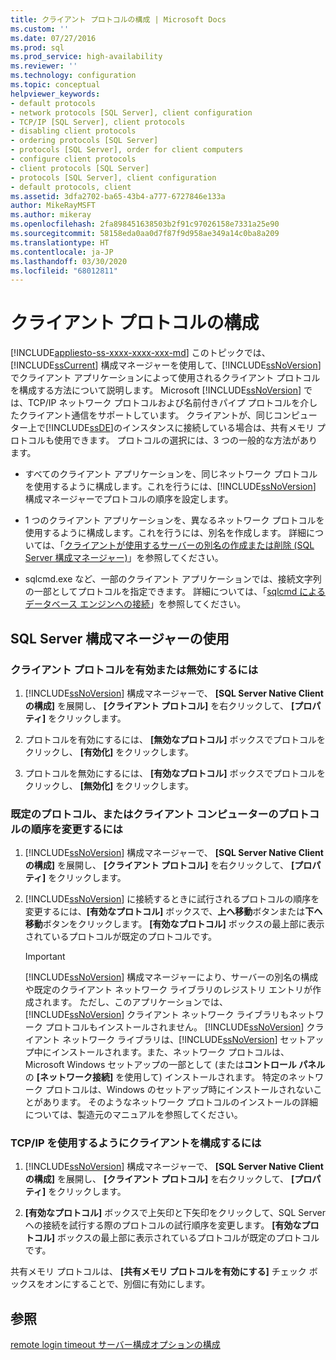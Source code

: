 ```yaml
---
title: クライアント プロトコルの構成 | Microsoft Docs
ms.custom: ''
ms.date: 07/27/2016
ms.prod: sql
ms.prod_service: high-availability
ms.reviewer: ''
ms.technology: configuration
ms.topic: conceptual
helpviewer_keywords:
- default protocols
- network protocols [SQL Server], client configuration
- TCP/IP [SQL Server], client protocols
- disabling client protocols
- ordering protocols [SQL Server]
- protocols [SQL Server], order for client computers
- configure client protocols
- client protocols [SQL Server]
- protocols [SQL Server], client configuration
- default protocols, client
ms.assetid: 3dfa2702-ba65-43b4-a777-6727846e133a
author: MikeRayMSFT
ms.author: mikeray
ms.openlocfilehash: 2fa898451638503b2f91c97026158e7331a25e90
ms.sourcegitcommit: 58158eda0aa0d7f87f9d958ae349a14c0ba8a209
ms.translationtype: HT
ms.contentlocale: ja-JP
ms.lasthandoff: 03/30/2020
ms.locfileid: "68012811"
---
```

# <a name="configure-client-protocols"></a>クライアント プロトコルの構成
[!INCLUDE[appliesto-ss-xxxx-xxxx-xxx-md](../../includes/appliesto-ss-xxxx-xxxx-xxx-md.md)]
  このトピックでは、[!INCLUDE[ssCurrent](../../includes/sscurrent-md.md)] 構成マネージャーを使用して、[!INCLUDE[ssNoVersion](../../includes/ssnoversion-md.md)] でクライアント アプリケーションによって使用されるクライアント プロトコルを構成する方法について説明します。 Microsoft [!INCLUDE[ssNoVersion](../../includes/ssnoversion-md.md)] では、TCP/IP ネットワーク プロトコルおよび名前付きパイプ プロトコルを介したクライアント通信をサポートしています。 クライアントが、同じコンピューター上で[!INCLUDE[ssDE](../../includes/ssde-md.md)]のインスタンスに接続している場合は、共有メモリ プロトコルも使用できます。 プロトコルの選択には、3 つの一般的な方法があります。  
  
-   すべてのクライアント アプリケーションを、同じネットワーク プロトコルを使用するように構成します。これを行うには、[!INCLUDE[ssNoVersion](../../includes/ssnoversion-md.md)] 構成マネージャーでプロトコルの順序を設定します。  
  
-   1 つのクライアント アプリケーションを、異なるネットワーク プロトコルを使用するように構成します。これを行うには、別名を作成します。 詳細については、「[クライアントが使用するサーバーの別名の作成または削除 &#40;SQL Server 構成マネージャー&#41;](../../database-engine/configure-windows/create-or-delete-a-server-alias-for-use-by-a-client.md)」を参照してください。  
  
-   sqlcmd.exe など、一部のクライアント アプリケーションでは、接続文字列の一部としてプロトコルを指定できます。 詳細については、「[sqlcmd によるデータベース エンジンへの接続](../../relational-databases/scripting/sqlcmd-connect-to-the-database-engine.md)」を参照してください。  
  
##  <a name="using-sql-server-configuration-manager"></a><a name="SSMSProcedure"></a> SQL Server 構成マネージャーの使用  
  
###  <a name="to-enable-or-disable-a-client-protocol"></a><a name="EnableDisable"></a> クライアント プロトコルを有効または無効にするには  
  
1.  [!INCLUDE[ssNoVersion](../../includes/ssnoversion-md.md)] 構成マネージャーで、 **[SQL Server Native Client の構成]** を展開し、 **[クライアント プロトコル]** を右クリックして、 **[プロパティ]** をクリックします。  
  
2.  プロトコルを有効にするには、 **[無効なプロトコル]** ボックスでプロトコルをクリックし、 **[有効化]** をクリックします。  
  
3.  プロトコルを無効にするには、 **[有効なプロトコル]** ボックスでプロトコルをクリックし、 **[無効化]** をクリックします。  
  
###  <a name="to-change-the-default-protocol-or-the-protocol-order-for-client-computers"></a><a name="ChangeDefault"></a> 既定のプロトコル、またはクライアント コンピューターのプロトコルの順序を変更するには  
  
1.  [!INCLUDE[ssNoVersion](../../includes/ssnoversion-md.md)] 構成マネージャーで、 **[SQL Server Native Client の構成]** を展開し、 **[クライアント プロトコル]** を右クリックして、 **[プロパティ]** をクリックします。  
  
2.  [!INCLUDE[ssNoVersion](../../includes/ssnoversion-md.md)] に接続するときに試行されるプロトコルの順序を変更するには、**[有効なプロトコル]** ボックスで、**上へ移動**ボタンまたは**下へ移動**ボタンをクリックします。 **[有効なプロトコル]** ボックスの最上部に表示されているプロトコルが既定のプロトコルです。  
  
    > [!IMPORTANT]  
    >  [!INCLUDE[ssNoVersion](../../includes/ssnoversion-md.md)] 構成マネージャーにより、サーバーの別名の構成や既定のクライアント ネットワーク ライブラリのレジストリ エントリが作成されます。 ただし、このアプリケーションでは、[!INCLUDE[ssNoVersion](../../includes/ssnoversion-md.md)] クライアント ネットワーク ライブラリもネットワーク プロトコルもインストールされません。 [!INCLUDE[ssNoVersion](../../includes/ssnoversion-md.md)] クライアント ネットワーク ライブラリは、[!INCLUDE[ssNoVersion](../../includes/ssnoversion-md.md)] セットアップ中にインストールされます。また、ネットワーク プロトコルは、Microsoft Windows セットアップの一部として (または**コントロール パネル**の **[ネットワーク接続]** を使用して) インストールされます。 特定のネットワーク プロトコルは、Windows のセットアップ時にインストールされないことがあります。 そのようなネットワーク プロトコルのインストールの詳細については、製造元のマニュアルを参照してください。  
  
###  <a name="to-configure-a-client-to-use-tcpip"></a><a name="Configure"></a> TCP/IP を使用するようにクライアントを構成するには  
  
1.  [!INCLUDE[ssNoVersion](../../includes/ssnoversion-md.md)] 構成マネージャーで、 **[SQL Server Native Client の構成]** を展開し、 **[クライアント プロトコル]** を右クリックして、 **[プロパティ]** をクリックします。  
  
2.  **[有効なプロトコル]** ボックスで上矢印と下矢印をクリックして、SQL Server への接続を試行する際のプロトコルの試行順序を変更します。 **[有効なプロトコル]** ボックスの最上部に表示されているプロトコルが既定のプロトコルです。  
  
 共有メモリ プロトコルは、 **[共有メモリ プロトコルを有効にする]** チェック ボックスをオンにすることで、別個に有効にします。  
  
## <a name="see-also"></a>参照  
 [remote login timeout サーバー構成オプションの構成](../../database-engine/configure-windows/configure-the-remote-login-timeout-server-configuration-option.md)  
  
  
